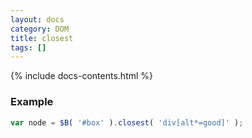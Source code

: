 ```yaml
---
layout: docs
category: DOM
title: closest
tags: []
---
```


{% include docs-contents.html %}

### Example
```js
var node = $B( '#box' ).closest( 'div[alt*=good]' );
```